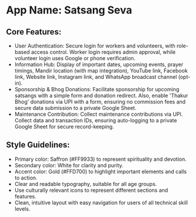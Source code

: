 # **App Name**: Satsang Seva

## Core Features:

- User Authentication: Secure login for workers and volunteers, with role-based access control. Worker login requires admin approval, while volunteer login uses Google or phone verification.
- Information Hub: Display of important dates, upcoming events, prayer timings, Mandir location (with map integration), YouTube link, Facebook link, Website link, Instagram link, and WhatsApp broadcast channel (opt-in).
- Sponsorship & Bhog Donations: Facilitate sponsorship for upcoming satsangs with a simple form and donation redirect. Also, enable 'Thakur Bhog' donations via UPI with a form, ensuring no commission fees and secure data submission to a private Google Sheet.
- Maintenance Contribution: Collect maintenance contributions via UPI. Collect data and transaction IDs, ensuring auto-logging to a private Google Sheet for secure record-keeping.

## Style Guidelines:

- Primary color: Saffron (#FF9933) to represent spirituality and devotion.
- Secondary color: White for clarity and purity.
- Accent color: Gold (#FFD700) to highlight important elements and calls to action.
- Clear and readable typography, suitable for all age groups.
- Use culturally relevant icons to represent different sections and features.
- Clean, intuitive layout with easy navigation for users of all technical skill levels.